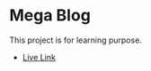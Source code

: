 # Mega Blog

This project is for learning purpose.

- [Live Link](https://blogapp-five-delta.vercel.app)
